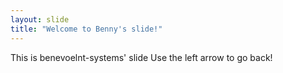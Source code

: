 ```yaml
---
layout: slide
title: "Welcome to Benny's slide!"
---
```

This is benevoelnt-systems' slide
Use the left arrow to go back!
